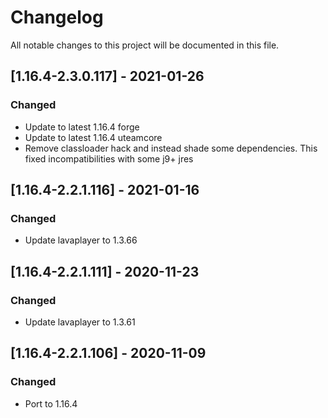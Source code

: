 # Changelog
All notable changes to this project will be documented in this file.

## [1.16.4-2.3.0.117] - 2021-01-26
### Changed
 - Update to latest 1.16.4 forge
 - Update to latest 1.16.4 uteamcore
 - Remove classloader hack and instead shade some dependencies. This fixed incompatibilities with some j9+ jres

## [1.16.4-2.2.1.116] - 2021-01-16
### Changed
 - Update lavaplayer to 1.3.66

## [1.16.4-2.2.1.111] - 2020-11-23
### Changed
 - Update lavaplayer to 1.3.61

## [1.16.4-2.2.1.106] - 2020-11-09
### Changed
 - Port to 1.16.4
